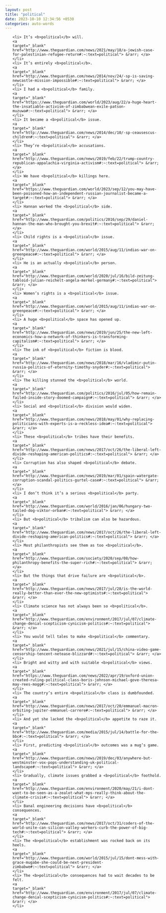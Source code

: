 ```yaml
---
layout: post
title: "political"
date: 2023-10-10 12:34:56 +0530
categories: auto-words
---
```

<ol>

    <li> It’s <b>political</b> will.
    <a 
    target="_blank" 
    href="http://www.theguardian.com/news/2021/may/18/a-jewish-case-for-palestinian-refugee-return#:~:text=political"> &rarr; </a>
    </li>
    <li> It’s entirely <b>political</b>.
    <a 
    target="_blank" 
    href="http://www.theguardian.com/news/2014/nov/24/-sp-is-saving-newcastle-mission-impossible#:~:text=political"> &rarr; </a>
    </li>
    <li> I had a <b>political</b> family.
    <a 
    target="_blank" 
    href="https://www.theguardian.com/world/2023/aug/22/a-huge-heart-the-insatiable-activism-of-zimbabwean-exile-patson-muzuwa#:~:text=political"> &rarr; </a>
    </li>
    <li> It became a <b>political</b> issue.
    <a 
    target="_blank" 
    href="http://www.theguardian.com/news/2014/dec/10/-sp-ceausescus-children#:~:text=political"> &rarr; </a>
    </li>
    <li> They’re <b>political</b> accusations.
    <a 
    target="_blank" 
    href="http://www.theguardian.com/news/2019/feb/22/trump-country-republican-appalachia-virginia-activism#:~:text=political"> &rarr; </a>
    </li>
    <li> We have <b>political</b> killings here.
    <a 
    target="_blank" 
    href="https://www.theguardian.com/world/2023/sep/12/you-may-have-been-poisoned-how-an-independent-russian-journalist-became-a-target#:~:text=political"> &rarr; </a>
    </li>
    <li> Hannan worked the <b>political</b> side.
    <a 
    target="_blank" 
    href="http://www.theguardian.com/politics/2016/sep/29/daniel-hannan-the-man-who-brought-you-brexit#:~:text=political"> &rarr; </a>
    </li>
    <li> Child rights is a <b>political</b> issue.
    <a 
    target="_blank" 
    href="http://www.theguardian.com/world/2015/aug/11/indias-war-on-greenpeace#:~:text=political"> &rarr; </a>
    </li>
    <li> He is an actually <b>political</b> person.
    <a 
    target="_blank" 
    href="http://www.theguardian.com/world/2020/jul/16/bild-zeitung-tabloid-julian-reichelt-angela-merkel-germany#:~:text=political"> &rarr; </a>
    </li>
    <li> Women’s rights is a <b>political</b> issue.
    <a 
    target="_blank" 
    href="http://www.theguardian.com/world/2015/aug/11/indias-war-on-greenpeace#:~:text=political"> &rarr; </a>
    </li>
    <li> A huge <b>political</b> space has opened up.
    <a 
    target="_blank" 
    href="http://www.theguardian.com/news/2019/jun/25/the-new-left-economics-how-a-network-of-thinkers-is-transforming-capitalism#:~:text=political"> &rarr; </a>
    </li>
    <li> The ink of <b>political</b> fiction is blood.
    <a 
    target="_blank" 
    href="http://www.theguardian.com/news/2018/mar/16/vladimir-putin-russia-politics-of-eternity-timothy-snyder#:~:text=political"> &rarr; </a>
    </li>
    <li> The killing stunned the <b>political</b> world.
    <a 
    target="_blank" 
    href="http://www.theguardian.com/politics/2016/jul/05/how-remain-failed-inside-story-doomed-campaign#:~:text=political"> &rarr; </a>
    </li>
    <li> Social and <b>political</b> division would widen.
    <a 
    target="_blank" 
    href="http://www.theguardian.com/news/2018/may/01/why-replacing-politicians-with-experts-is-a-reckless-idea#:~:text=political"> &rarr; </a>
    </li>
    <li> These <b>political</b> tribes have their benefits.
    <a 
    target="_blank" 
    href="http://www.theguardian.com/news/2017/oct/26/the-liberal-left-divide-reshaping-american-politics#:~:text=political"> &rarr; </a>
    </li>
    <li> Corruption has also shaped <b>political</b> debate.
    <a 
    target="_blank" 
    href="http://www.theguardian.com/news/2019/mar/01/spain-watergate-corruption-scandal-politics-gurtel-case#:~:text=political"> &rarr; </a>
    </li>
    <li> I don’t think it’s a serious <b>political</b> party.
    <a 
    target="_blank" 
    href="http://www.theguardian.com/world/2016/jan/06/hungary-two-tailed-dog-viktor-orban#:~:text=political"> &rarr; </a>
    </li>
    <li> But <b>political</b> tribalism can also be hazardous.
    <a 
    target="_blank" 
    href="http://www.theguardian.com/news/2017/oct/26/the-liberal-left-divide-reshaping-american-politics#:~:text=political"> &rarr; </a>
    </li>
    <li> Most philanthropists see them as too <b>political</b>.
    <a 
    target="_blank" 
    href="http://www.theguardian.com/society/2020/sep/08/how-philanthropy-benefits-the-super-rich#:~:text=political"> &rarr; </a>
    </li>
    <li> But the things that drive failure are <b>political</b>.
    <a 
    target="_blank" 
    href="http://www.theguardian.com/news/2017/jul/28/is-the-world-really-better-than-ever-the-new-optimists#:~:text=political"> &rarr; </a>
    </li>
    <li> Climate science has not always been so <b>political</b>.
    <a 
    target="_blank" 
    href="http://www.theguardian.com/environment/2017/jul/07/climate-change-denial-scepticism-cynicism-politics#:~:text=political"> &rarr; </a>
    </li>
    <li> You would tell tales to make <b>political</b> commentary.
    <a 
    target="_blank" 
    href="http://www.theguardian.com/news/2021/jul/15/china-video-game-censorship-tencent-netease-blizzard#:~:text=political"> &rarr; </a>
    </li>
    <li> Bright and witty and with suitable <b>political</b> views.
    <a 
    target="_blank" 
    href="https://www.theguardian.com/news/2022/apr/19/oxford-union-created-ruling-political-class-boris-johnson-michael-gove-theresa-may-rees-mogg#:~:text=political"> &rarr; </a>
    </li>
    <li> The country’s entire <b>political</b> class is dumbfounded.
    <a 
    target="_blank" 
    href="http://www.theguardian.com/news/2017/oct/20/emmanuel-macron-orbiting-jupiter-emmanuel-carrere#:~:text=political"> &rarr; </a>
    </li>
    <li> And yet she lacked the <b>political</b> appetite to raze it.
    <a 
    target="_blank" 
    href="http://www.theguardian.com/media/2015/jul/14/battle-for-the-bbc#:~:text=political"> &rarr; </a>
    </li>
    <li> First, predicting <b>political</b> outcomes was a mug’s game.
    <a 
    target="_blank" 
    href="http://www.theguardian.com/news/2019/dec/03/anywhere-but-westminster-vox-pops-understanding-uk-political-landscape#:~:text=political"> &rarr; </a>
    </li>
    <li> Gradually, climate issues grabbed a <b>political</b> foothold.
    <a 
    target="_blank" 
    href="http://www.theguardian.com/environment/2020/may/21/i-dont-want-to-be-seen-as-a-zealot-what-mps-really-think-about-the-climate-crisis#:~:text=political"> &rarr; </a>
    </li>
    <li> Banal engineering decisions have <b>political</b> consequences.
    <a 
    target="_blank" 
    href="http://www.theguardian.com/news/2017/oct/31/coders-of-the-world-unite-can-silicon-valley-workers-curb-the-power-of-big-tech#:~:text=political"> &rarr; </a>
    </li>
    <li> The <b>political</b> establishment was rocked back on its heels.
    <a 
    target="_blank" 
    href="http://www.theguardian.com/world/2015/jul/15/dont-mess-with-grace-mugabe-she-could-be-next-president-zimbabwe#:~:text=political"> &rarr; </a>
    </li>
    <li> The <b>political</b> consequences had to wait decades to be felt.
    <a 
    target="_blank" 
    href="http://www.theguardian.com/environment/2017/jul/07/climate-change-denial-scepticism-cynicism-politics#:~:text=political"> &rarr; </a>
    </li>